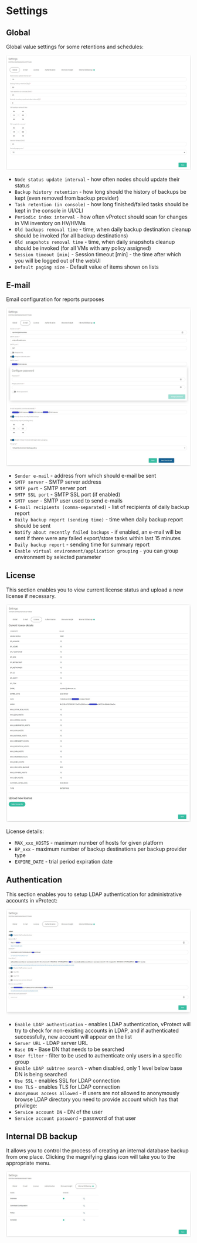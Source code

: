 # Settings

## Global

Global value settings for some retentions and schedules:

![](../.gitbook/assets/settings-global.jpg)

* `Node status update interval` - how often nodes should update their status
* `Backup history retention` - how long should the history of backups be kept \(even removed from backup provider\)
* `Task retention (in console)` - how long finished/failed tasks should be kept in the console in UI/CLI
* `Periodic index interval` - how often vProtect should scan for changes in VM inventory on HV/HVMs
* `Old backups removal time` - time, when daily backup destination cleanup should be invoked \(for all backup destinations\)
* `Old snapshots removal time` - time, when daily snapshots cleanup should be invoked \(for all VMs with any policy assigned\)
* `Session timeout [min]` - Session timeout \[min\] - the time after which you will be logged out of the webUI
* `Default paging size` - Default value of items shown on lists

## E-mail

Email configuration for reports purposes

![](../.gitbook/assets/settings-email.jpg)

* `Sender e-mail` - address from which should e-mail be sent 
* `SMTP server` - SMTP server address 
* `SMTP port` - SMTP server port 
* `SMTP SSL port` - SMTP SSL port \(if enabled\) 
* `SMTP user` - SMTP user used to send e-mails 
* `E-mail recipients (comma-separated)` - list of recipients of daily backup report
* `Daily backup report (sending time)` - time when daily backup report should be sent
* `Notify about recently failed backups` - if enabled, an e-mail will be sent if there were any failed export/store tasks within last 15 minutes
* `Daily backup report` - sending time for summary report
* `Enable virtual environment/application grouping` - you can group environment by selected parameter

## License

This section enables you to view current license status and upload a new license if necessary.

![](../.gitbook/assets/settings-license.jpg)

License details:

* `MAX_xxx_HOSTS` - maximum number of hosts for given platform
* `BP_xxx` - maximum number of backup destinations per backup provider type
* `EXPIRE_DATE` - trial period expiration date

## Authentication

This section enables you to setup LDAP authentication for administrative accounts in vProtect:

![](../.gitbook/assets/settings-authentication.jpg)

* `Enable LDAP authentication` - enables LDAP authentication, vProtect will try to check for non-existing accounts in LDAP, and if authenticated successfully, new account will appear on the list
* `Server URL` - LDAP server URL
* `Base DN` - Base DN that needs to be searched
* `User filter` - filter to be used to authenticate only users in a specific group
* `Enable LDAP subtree search` - when disabled, only 1 level below base DN is being searched
* `Use SSL` - enables SSL for LDAP connection
* `Use TLS` - enables TLS for LDAP connection
* `Anonymous access allowed` - if users are not allowed to anonymously browse LDAP directory you need to provide account which has that privilege:
* `Service account DN` - DN of the user
* `Service account password` - password of that user 

## Internal DB backup

It allows you to control the process of creating an internal database backup from one place. Clicking the magnifying glass icon will take you to the appropriate menu.

![](../.gitbook/assets/settings-internal-db.jpg)

